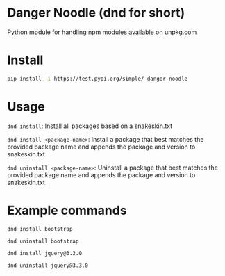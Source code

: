 # Danger Noodle (dnd for short)

Python module for handling npm modules available on unpkg.com

# Install

```bash
pip install -i https://test.pypi.org/simple/ danger-noodle
```

# Usage

`dnd install`: Install all packages based on a snakeskin.txt

`dnd install <package-name>`: Install a package that best matches the provided package name and appends the package and version to snakeskin.txt

`dnd uninstall <package-name>`: Uninstall a package that best matches the provided package name and appends the package and version to snakeskin.txt

# Example commands

`dnd install bootstrap`

`dnd uninstall bootstrap`

`dnd install jquery@3.3.0`

`dnd uninstall jquery@3.3.0`
